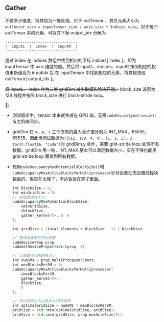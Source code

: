 ## Gather

不管多少维度，将其视为一维处理。对于 outTensor ，其总元素大小为`outTensor_size = inputTensor_size / axis_size * Indices_size`。对于每个 outTensor 中的元素，可将其下标 output_idx 分解为

```
---------------------------------
|  inputL  |  index  |  inputR  |
---------------------------------
```

通过 index 在 indices 数组中找到相应的下标 indices[ index ]，即为 inputTensor 中 axis 维度的值。然后将 inputL、indices、inputR 按照相应的权值重新组合为 inputIdx 后 在 inputTensor 中找到相应的元素，将其赋值给 outTensor[ output_idx ]。

~~将 inputL、 index 作为二维 gridDim 减少取模和除法开销，~~ block_size 设置为 128 线程并按照 block_size 进行 block-stride loop。

🤡:

-   测试框架中，tensor 本来就生成在 GPU 端，无需`cudaDeviceSynchronize()`与主机端同步。
-   gridDim 在 x、y、z 三个方向的最大允许值分别为 INT_MAX、65535、65535，因此当测试数据为`((512, 128, 4, 4), (1, 1, 1), 2, torch.float16, "cuda")`时 gridDim.y 会炸，需要 grid-stride loop 处理所有数据。gridDim 用一维，INT_MAX 基本可以满足数据大小，实在不够也能用 grid-stride loop 覆盖到所有数据。
-   想用`cudaOccupancyMaxPotentialBlockSize()`和`cudaOccupancyMaxActiveBlocksPerMultiprocessor`针对设备动态设置线程块数目的，但实在太慢了，不适合放在算子里面。

    ```cpp
    int blockSize = 0;
    int minGridSize = 0;
    // 获取最优块大小
    cudaOccupancyMaxPotentialBlockSize(
        &minGridSize,
        &blockSize,
        gather_kernel<T>, 0, 0   
    );

    int gridSize = (total_elements + blockSize - 1) / blockSize;

    // 查询设备属性优化配置
    cudaDeviceProp prop;
    cudaGetDeviceProperties(&prop, 0);

    // 计算最大可用网格大小
    int numSMs = prop.multiProcessorCount;
    int maxBlocksPerSM = 0;
    cudaOccupancyMaxActiveBlocksPerMultiprocessor(
        &maxBlocksPerSM,
        gather_kernel<T>,
        blockSize,
        0
    );

    // 优化网格大小以最大化SM利用率
    int optimalGridSize = numSMs * maxBlocksPerSM;
    gridSize = std::min(optimalGridSize, gridSize);
    gridSize = std::min(gridSize, prop.maxGridSize[0]);
    ```
